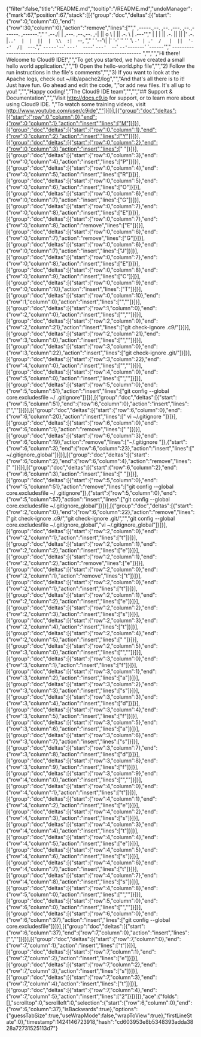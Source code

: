 {"filter":false,"title":"README.md","tooltip":"/README.md","undoManager":{"mark":67,"position":67,"stack":[[{"group":"doc","deltas":[{"start":{"row":0,"column":0},"end":{"row":30,"column":0},"action":"remove","lines":["","     ,-----.,--.                  ,--. ,---.   ,--.,------.  ,------.","    '  .--./|  | ,---. ,--.,--. ,-|  || o   \\  |  ||  .-.  \\ |  .---'","    |  |    |  || .-. ||  ||  |' .-. |`..'  |  |  ||  |  \\  :|  `--, ","    '  '--'\\|  |' '-' ''  ''  '\\ `-' | .'  /   |  ||  '--'  /|  `---.","     `-----'`--' `---'  `----'  `---'  `--'    `--'`-------' `------'","    ----------------------------------------------------------------- ","","","Hi there! Welcome to Cloud9 IDE!","","To get you started, we have created a small hello world application.","","1) Open the hello-world.php file","","2) Follow the run instructions in the file's comments","","3) If you want to look at the Apache logs, check out ~/lib/apache2/log","","And that's all there is to it! Just have fun. Go ahead and edit the code, ","or add new files. It's all up to you! ","","Happy coding!","The Cloud9 IDE team","","","## Support & Documentation","","Visit http://docs.c9.io for support, or to learn more about using Cloud9 IDE. ","To watch some training videos, visit http://www.youtube.com/user/c9ide",""]}]}],[{"group":"doc","deltas":[{"start":{"row":0,"column":0},"end":{"row":0,"column":1},"action":"insert","lines":["M"]}]}],[{"group":"doc","deltas":[{"start":{"row":0,"column":1},"end":{"row":0,"column":2},"action":"insert","lines":["Y"]}]}],[{"group":"doc","deltas":[{"start":{"row":0,"column":2},"end":{"row":0,"column":3},"action":"insert","lines":[" "]}]}],[{"group":"doc","deltas":[{"start":{"row":0,"column":3},"end":{"row":0,"column":4},"action":"insert","lines":["P"]}]}],[{"group":"doc","deltas":[{"start":{"row":0,"column":4},"end":{"row":0,"column":5},"action":"insert","lines":["R"]}]}],[{"group":"doc","deltas":[{"start":{"row":0,"column":5},"end":{"row":0,"column":6},"action":"insert","lines":["O"]}]}],[{"group":"doc","deltas":[{"start":{"row":0,"column":6},"end":{"row":0,"column":7},"action":"insert","lines":["G"]}]}],[{"group":"doc","deltas":[{"start":{"row":0,"column":7},"end":{"row":0,"column":8},"action":"insert","lines":["E"]}]}],[{"group":"doc","deltas":[{"start":{"row":0,"column":7},"end":{"row":0,"column":8},"action":"remove","lines":["E"]}]}],[{"group":"doc","deltas":[{"start":{"row":0,"column":6},"end":{"row":0,"column":7},"action":"remove","lines":["G"]}]}],[{"group":"doc","deltas":[{"start":{"row":0,"column":6},"end":{"row":0,"column":7},"action":"insert","lines":["J"]}]}],[{"group":"doc","deltas":[{"start":{"row":0,"column":7},"end":{"row":0,"column":8},"action":"insert","lines":["E"]}]}],[{"group":"doc","deltas":[{"start":{"row":0,"column":8},"end":{"row":0,"column":9},"action":"insert","lines":["C"]}]}],[{"group":"doc","deltas":[{"start":{"row":0,"column":9},"end":{"row":0,"column":10},"action":"insert","lines":["T"]}]}],[{"group":"doc","deltas":[{"start":{"row":0,"column":10},"end":{"row":1,"column":0},"action":"insert","lines":["",""]}]}],[{"group":"doc","deltas":[{"start":{"row":1,"column":0},"end":{"row":2,"column":0},"action":"insert","lines":["",""]}]}],[{"group":"doc","deltas":[{"start":{"row":2,"column":0},"end":{"row":2,"column":21},"action":"insert","lines":["git check-ignore .c9/"]}]}],[{"group":"doc","deltas":[{"start":{"row":2,"column":21},"end":{"row":3,"column":0},"action":"insert","lines":["",""]}]}],[{"group":"doc","deltas":[{"start":{"row":3,"column":0},"end":{"row":3,"column":22},"action":"insert","lines":["git check-ignore .git/"]}]}],[{"group":"doc","deltas":[{"start":{"row":3,"column":22},"end":{"row":4,"column":0},"action":"insert","lines":["",""]}]}],[{"group":"doc","deltas":[{"start":{"row":4,"column":0},"end":{"row":5,"column":0},"action":"insert","lines":["",""]}]}],[{"group":"doc","deltas":[{"start":{"row":5,"column":0},"end":{"row":5,"column":51},"action":"insert","lines":["git config --global core.excludesfile ~/ .gitignore"]}]}],[{"group":"doc","deltas":[{"start":{"row":5,"column":51},"end":{"row":6,"column":0},"action":"insert","lines":["",""]}]}],[{"group":"doc","deltas":[{"start":{"row":6,"column":0},"end":{"row":6,"column":20},"action":"insert","lines":[" vi ~/.gitignore    "]}]}],[{"group":"doc","deltas":[{"start":{"row":6,"column":0},"end":{"row":6,"column":1},"action":"remove","lines":[" "]}]}],[{"group":"doc","deltas":[{"start":{"row":6,"column":3},"end":{"row":6,"column":19},"action":"remove","lines":["~/.gitignore    "]},{"start":{"row":6,"column":3},"end":{"row":6,"column":23},"action":"insert","lines":[" ~/.gitignore_global"]}]}],[{"group":"doc","deltas":[{"start":{"row":6,"column":2},"end":{"row":6,"column":4},"action":"remove","lines":["  "]}]}],[{"group":"doc","deltas":[{"start":{"row":6,"column":2},"end":{"row":6,"column":3},"action":"insert","lines":[" "]}]}],[{"group":"doc","deltas":[{"start":{"row":5,"column":0},"end":{"row":5,"column":51},"action":"remove","lines":["git config --global core.excludesfile ~/ .gitignore"]},{"start":{"row":5,"column":0},"end":{"row":5,"column":57},"action":"insert","lines":["git config --global core.excludesfile ~/.gitignore_global"]}]}],[{"group":"doc","deltas":[{"start":{"row":2,"column":0},"end":{"row":6,"column":22},"action":"remove","lines":["git check-ignore .c9/","git check-ignore .git/","","git config --global core.excludesfile ~/.gitignore_global","vi ~/.gitignore_global"]}]}],[{"group":"doc","deltas":[{"start":{"row":2,"column":0},"end":{"row":2,"column":1},"action":"insert","lines":["t"]}]}],[{"group":"doc","deltas":[{"start":{"row":2,"column":1},"end":{"row":2,"column":2},"action":"insert","lines":["e"]}]}],[{"group":"doc","deltas":[{"start":{"row":2,"column":1},"end":{"row":2,"column":2},"action":"remove","lines":["e"]}]}],[{"group":"doc","deltas":[{"start":{"row":2,"column":0},"end":{"row":2,"column":1},"action":"remove","lines":["t"]}]}],[{"group":"doc","deltas":[{"start":{"row":2,"column":0},"end":{"row":2,"column":1},"action":"insert","lines":["t"]}]}],[{"group":"doc","deltas":[{"start":{"row":2,"column":1},"end":{"row":2,"column":2},"action":"insert","lines":["e"]}]}],[{"group":"doc","deltas":[{"start":{"row":2,"column":2},"end":{"row":2,"column":3},"action":"insert","lines":["s"]}]}],[{"group":"doc","deltas":[{"start":{"row":2,"column":3},"end":{"row":2,"column":4},"action":"insert","lines":["t"]}]}],[{"group":"doc","deltas":[{"start":{"row":2,"column":4},"end":{"row":2,"column":5},"action":"insert","lines":[" "]}]}],[{"group":"doc","deltas":[{"start":{"row":2,"column":5},"end":{"row":3,"column":0},"action":"insert","lines":["",""]}]}],[{"group":"doc","deltas":[{"start":{"row":3,"column":0},"end":{"row":3,"column":1},"action":"insert","lines":["f"]}]}],[{"group":"doc","deltas":[{"start":{"row":3,"column":1},"end":{"row":3,"column":2},"action":"insert","lines":["a"]}]}],[{"group":"doc","deltas":[{"start":{"row":3,"column":2},"end":{"row":3,"column":3},"action":"insert","lines":["s"]}]}],[{"group":"doc","deltas":[{"start":{"row":3,"column":3},"end":{"row":3,"column":4},"action":"insert","lines":["d"]}]}],[{"group":"doc","deltas":[{"start":{"row":3,"column":4},"end":{"row":3,"column":5},"action":"insert","lines":["f"]}]}],[{"group":"doc","deltas":[{"start":{"row":3,"column":5},"end":{"row":3,"column":6},"action":"insert","lines":["a"]}]}],[{"group":"doc","deltas":[{"start":{"row":3,"column":6},"end":{"row":3,"column":7},"action":"insert","lines":["s"]}]}],[{"group":"doc","deltas":[{"start":{"row":3,"column":7},"end":{"row":3,"column":8},"action":"insert","lines":["d"]}]}],[{"group":"doc","deltas":[{"start":{"row":3,"column":8},"end":{"row":3,"column":9},"action":"insert","lines":["f"]}]}],[{"group":"doc","deltas":[{"start":{"row":3,"column":9},"end":{"row":4,"column":0},"action":"insert","lines":["",""]}]}],[{"group":"doc","deltas":[{"start":{"row":4,"column":0},"end":{"row":4,"column":1},"action":"insert","lines":["t"]}]}],[{"group":"doc","deltas":[{"start":{"row":4,"column":1},"end":{"row":4,"column":2},"action":"insert","lines":["e"]}]}],[{"group":"doc","deltas":[{"start":{"row":4,"column":2},"end":{"row":4,"column":3},"action":"insert","lines":["s"]}]}],[{"group":"doc","deltas":[{"start":{"row":4,"column":3},"end":{"row":4,"column":4},"action":"insert","lines":["t"]}]}],[{"group":"doc","deltas":[{"start":{"row":4,"column":4},"end":{"row":4,"column":5},"action":"insert","lines":["e"]}]}],[{"group":"doc","deltas":[{"start":{"row":4,"column":5},"end":{"row":4,"column":6},"action":"insert","lines":["s"]}]}],[{"group":"doc","deltas":[{"start":{"row":4,"column":6},"end":{"row":4,"column":7},"action":"insert","lines":["t"]}]}],[{"group":"doc","deltas":[{"start":{"row":4,"column":7},"end":{"row":4,"column":8},"action":"insert","lines":["s"]}]}],[{"group":"doc","deltas":[{"start":{"row":4,"column":8},"end":{"row":5,"column":0},"action":"insert","lines":["",""]}]}],[{"group":"doc","deltas":[{"start":{"row":5,"column":0},"end":{"row":6,"column":0},"action":"insert","lines":["",""]}]}],[{"group":"doc","deltas":[{"start":{"row":6,"column":0},"end":{"row":6,"column":37},"action":"insert","lines":["git config --global core.excludesfile"]}]}],[{"group":"doc","deltas":[{"start":{"row":6,"column":37},"end":{"row":7,"column":0},"action":"insert","lines":["",""]}]}],[{"group":"doc","deltas":[{"start":{"row":7,"column":0},"end":{"row":7,"column":1},"action":"insert","lines":["t"]}]}],[{"group":"doc","deltas":[{"start":{"row":7,"column":1},"end":{"row":7,"column":2},"action":"insert","lines":["e"]}]}],[{"group":"doc","deltas":[{"start":{"row":7,"column":2},"end":{"row":7,"column":3},"action":"insert","lines":["s"]}]}],[{"group":"doc","deltas":[{"start":{"row":7,"column":3},"end":{"row":7,"column":4},"action":"insert","lines":["t"]}]}],[{"group":"doc","deltas":[{"start":{"row":7,"column":4},"end":{"row":7,"column":5},"action":"insert","lines":["2"]}]}]]},"ace":{"folds":[],"scrolltop":0,"scrollleft":0,"selection":{"start":{"row":6,"column":0},"end":{"row":6,"column":37},"isBackwards":true},"options":{"guessTabSize":true,"useWrapMode":false,"wrapToView":true},"firstLineState":0},"timestamp":1424146723918,"hash":"cd603953e8b5348393adda3828a72731525113d7"}